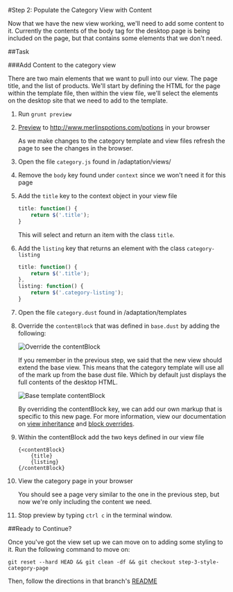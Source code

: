 #Step 2: Populate the Category View with Content

Now that we have the new view working, we'll need to add some content to it. Currently the contents of the body tag for the desktop page is being included on the page, but that contains some elements that we don't need. 

##Task

###Add Content to the category view

There are two main elements that we want to pull into our view. The page title, and the list of products. We'll start by defining the HTML for the page within the template file, then within the view file, we'll select the elements on the desktop site that we need to add to the template.

1. Run `grunt preview`
2. [Preview](https://cloud.mobify.com/docs/adaptivejs/getting-started/new-project/#/start-adaptivejs-server) to http://www.merlinspotions.com/potions in your browser

    As we make changes to the category template and view files refresh the page to see the changes in the browser.

3. Open the file `category.js` found in /adaptation/views/
4. Remove the `body` key found under `context` since we won't need it for this page
5. Add the `title` key to the context object in your view file

    ```javascript
    title: function() {
        return $('.title');
    }
    ```

    This will select and return an item with the class `title`.

6. Add the `listing` key that returns an element with the class `category-listing`

    ```javascript
    title: function() {
        return $('.title');
    },
    listing: function() {
        return $('.category-listing');
    }
    ```

7. Open the file `category.dust` found in /adaptation/templates
8. Override the `contentBlock` that was defined in `base.dust` by adding the following:

    ![Override the contentBlock](https://s3.amazonaws.com/uploads.hipchat.com/15359/64553/XQKwUSv5WGo064c/Screen%20Shot%202015-01-16%20at%2012.15.59%20PM.png)

    If you remember in the previous step, we said that the new view should extend the base view. This means that the category template will use all of the mark up from the base dust file. Which by default just displays the full contents of the desktop HTML.

    ![Base template contentBlock](https://s3.amazonaws.com/uploads.hipchat.com/15359/64553/Hehqa43UYdVBQxW/Screen%20Shot%202015-02-05%20at%201.41.56%20PM.png)

    By overriding the contentBlock key, we can add our own markup that is specific to this new page. For more information, view our documentation on [view inheritance](https://cloud.mobify.com/docs/adaptivejs/adapting/views/#/view-inheritance/) and [block overrides](https://cloud.mobify.com/docs/adaptivejs/adapting/dustjs-cheat-sheet/#/block-overrides/).

9. Within the contentBlock add the two keys defined in our view file

    ```
    {<contentBlock}
        {title}
        {listing}
    {/contentBlock}
    ```

10. View the category page in your browser

    You should see a page very similar to the one in the previous step, but now we're only including the content we need.

11. Stop preview by typing `ctrl c` in the terminal window.

##Ready to Continue?

Once you've got the view set up we can move on to adding some styling to it. Run the following command to move on:

```
git reset --hard HEAD && git clean -df && git checkout step-3-style-category-page
```

Then, follow the directions in that branch's [README](https://github.com/mobify/workshop--adaptivejs-site/blob/step-3-style-category-page/README.md)
